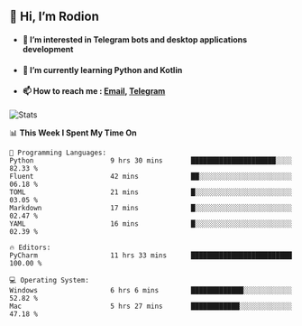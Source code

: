 ## 👋 Hi, I’m Rodion
- #### 👀 I’m interested in Telegram bots and desktop applications development
- #### 🌱 I’m currently learning Python and Kotlin
- #### 📫 How to reach me : [Email](mailto:me@lavn.ml), [Telegram](https://t.me/rodion_gudz)

![Stats](https://github-readme-stats.vercel.app/api?username=rodion-gudz&show_icons=true&theme=github_dark&hide_border=true&hide=issues&count_private=true&layout=compact)


<!--START_SECTION:waka-->
📊 **This Week I Spent My Time On** 

```text
💬 Programming Languages: 
Python                   9 hrs 30 mins       █████████████████████░░░░   82.33 % 
Fluent                   42 mins             ██░░░░░░░░░░░░░░░░░░░░░░░   06.18 % 
TOML                     21 mins             █░░░░░░░░░░░░░░░░░░░░░░░░   03.05 % 
Markdown                 17 mins             █░░░░░░░░░░░░░░░░░░░░░░░░   02.47 % 
YAML                     16 mins             █░░░░░░░░░░░░░░░░░░░░░░░░   02.39 % 

🔥 Editors: 
PyCharm                  11 hrs 33 mins      █████████████████████████   100.00 % 

💻 Operating System: 
Windows                  6 hrs 6 mins        █████████████░░░░░░░░░░░░   52.82 % 
Mac                      5 hrs 27 mins       ████████████░░░░░░░░░░░░░   47.18 % 
```


<!--END_SECTION:waka-->
